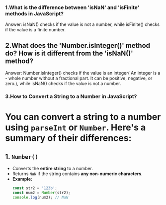 
### 1.What is the difference between 'isNaN' and 'isFinite' methods in JavaScript?
Answer: isNaN() checks if the value is not a number, while isFinite() checks 
if the value is a finite number.


## 2.What does the 'Number.isInteger()' method do? How is it different from the 'isNaN()' method?
Answer: Number.isInteger() checks if the value is an integer( An integer is a -
whole number without a fractional part. It can be positive, negative, or zero.), while isNaN() 
checks if the value is not a number.

### 3.How to Convert a String to a Number in JavaScript?

# You can convert a string to a number using `parseInt` or `Number`. Here's a summary of their differences:

## **1. `Number()`**
- Converts the **entire string** to a number.
- Returns `NaN` if the string contains **any non-numeric characters**.
- **Example:**
  ```javascript
  const str2 = '123b';
  const num2 = Number(str2);
  console.log(num2); // NaN
